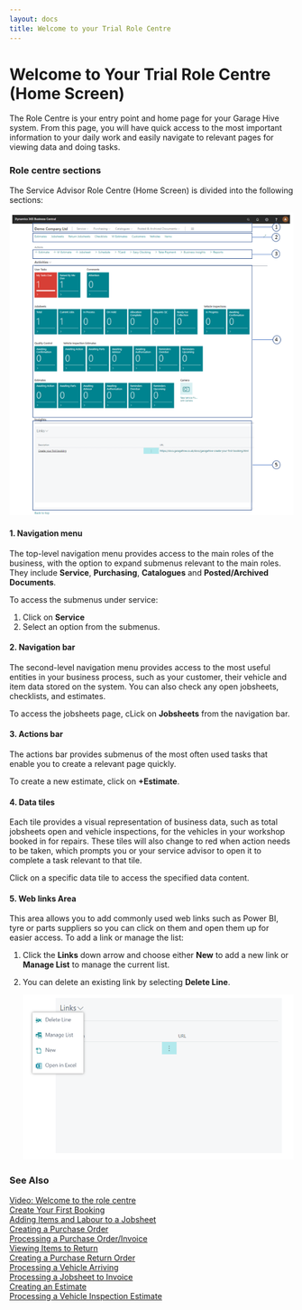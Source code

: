 ```yaml
---
layout: docs
title: Welcome to your Trial Role Centre 
---
```


# Welcome to Your Trial Role Centre (Home Screen)
The Role Centre is your entry point and home page for your Garage Hive system. From this page, you will have quick access to the most important information to your daily work and easily navigate to relevant pages for viewing data and doing tasks.

### Role centre sections

The Service Advisor Role Centre (Home Screen) is divided into the following sections:    

![](media/garagehive-trial-role-centre-edit.png)

#### 1. Navigation menu

The top-level navigation menu provides access to the main roles of the business, with the option to expand submenus relevant to the main roles. They include **Service**, **Purchasing**, **Catalogues** and **Posted/Archived Documents**.

To access the submenus under service:
1. Click on **Service**
2. Select an option from the submenus.

#### 2. Navigation bar

The second-level navigation menu provides access to the most useful entities in your business process, such as your customer, their vehicle and item data stored on the system. You can also check any open jobsheets, checklists, and estimates.

To access the jobsheets page, cLick on **Jobsheets** from the navigation bar.

#### 3. Actions bar

The actions bar provides submenus of the most often used tasks that enable you to create a relevant page quickly.

To create a new estimate, click on **+Estimate**.

#### 4. Data tiles

Each tile provides a visual representation of business data, such as total jobsheets open and vehicle inspections, for the vehicles in your workshop booked in for repairs. These tiles will also change to red when action needs to be taken, which prompts you or your service advisor to open it to complete a task relevant to that tile.

Click on a specific data tile to access the specified data content.

#### 5. Web links Area

This area allows you to add commonly used web links such as Power BI, tyre or parts suppliers so you can click on them and open them up for easier access. To add a link or manage the list:
1. Click the **Links** down arrow and choose either **New** to add a new link or **Manage List** to manage the current list.
2. You can delete an existing link by selecting **Delete Line**.

   ![](media/garagehive-trial-role-centre-manage-list.png)


### **See Also**

[Video: Welcome to the role centre](https://www.youtube.com/watch?v=R_mLcdbFWdo) \
[Create Your First Booking](garagehive-trial-creating-your-first-booking.html) \
[Adding Items and Labour to a Jobsheet](garagehive-trial-adding-items-and-labour-to-a-jobsheet.html) \
[Creating a Purchase Order](garagehive-trial-creating-a-purchase-order.html) \
[Processing a Purchase Order/Invoice](garagehive-trial-processing-a-purchase-order.html) \
[Viewing Items to Return](garagehive-trial-viewing-items-to-return.html) \
[Creating a Purchase Return Order](garagehive-trial-creating-a-purchase-return-order.html) \
[Processing a Vehicle Arriving](garagehive-trial-processing-a-vehicle-arriving.html) \
[Processing a Jobsheet to Invoice](garagehive-trial-processing-a-jobsheet-to-invoice.html) \
[Creating an Estimate](garagehive-trial-creating-an-estimate.html) \
[Processing a Vehicle Inspection Estimate](garagehive-trial-processing-a-vehicle-inspection-estimate.html)